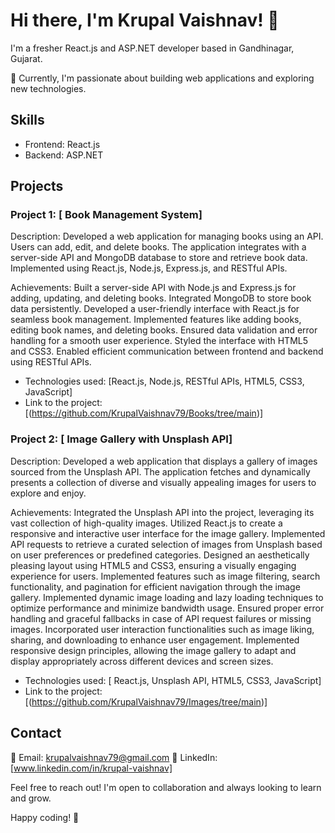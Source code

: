 # Hi there, I'm Krupal Vaishnav! 👋

I'm a fresher React.js and ASP.NET developer based in Gandhinagar, Gujarat. 

🚀 Currently, I'm passionate about building web applications and exploring new technologies.

## Skills

- Frontend: React.js
- Backend: ASP.NET

## Projects

### Project 1: [ Book Management System]

Description:
Developed a web application for managing books using an API. Users can add, edit, and delete books. The application integrates with a server-side API and MongoDB database to store and retrieve book data. Implemented using React.js, Node.js, Express.js, and RESTful APIs.

Achievements:
Built a server-side API with Node.js and Express.js for adding, updating, and deleting books.
Integrated MongoDB to store book data persistently.
Developed a user-friendly interface with React.js for seamless book management.
Implemented features like adding books, editing book names, and deleting books. Ensured data validation and error handling for a smooth user experience. Styled the interface with HTML5 and CSS3.
Enabled efficient communication between frontend and backend using RESTful APIs.

- Technologies used: [React.js, Node.js, RESTful APIs, HTML5, CSS3, JavaScript]
- Link to the project: [(https://github.com/KrupalVaishnav79/Books/tree/main)]

### Project 2: [ Image Gallery with Unsplash API]

Description:
Developed a web application that displays a gallery of images sourced from the Unsplash API. The application fetches and dynamically presents a collection of diverse and visually appealing images for users to explore and enjoy.

Achievements:
Integrated the Unsplash API into the project, leveraging its vast collection of high-quality images.
Utilized React.js to create a responsive and interactive user interface for the image gallery.
Implemented API requests to retrieve a curated selection of images from Unsplash based on user
preferences or predefined categories.
Designed an aesthetically pleasing layout using HTML5 and CSS3, ensuring a visually engaging
experience for users.
Implemented features such as image filtering, search functionality, and pagination for efficient
navigation through the image gallery.
Implemented dynamic image loading and lazy loading techniques to optimize performance and
minimize bandwidth usage.
Ensured proper error handling and graceful fallbacks in case of API request failures or missing images.
Incorporated user interaction functionalities such as image liking, sharing, and downloading to
enhance user engagement.
Implemented responsive design principles, allowing the image gallery to adapt and display
appropriately across different devices and screen sizes.

- Technologies used: [ React.js, Unsplash API, HTML5, CSS3, JavaScript]
- Link to the project: [(https://github.com/KrupalVaishnav79/Images/tree/main)]

## Contact

📧 Email: krupalvaishnav79@gmail.com
🔗 LinkedIn: [www.linkedin.com/in/krupal-vaishnav]

Feel free to reach out! I'm open to collaboration and always looking to learn and grow.

Happy coding! 🚀

